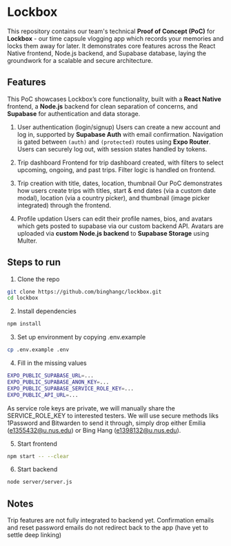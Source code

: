 # Lockbox

This repository contains our team's technical **Proof of Concept (PoC)** for **Lockbox** - our time capsule vlogging app which records your memories and locks them away for later. It demonstrates core features across the React Native frontend, Node.js backend, and Supabase database, laying the groundwork for a scalable and secure architecture.

## Features

This PoC showcases Lockbox’s core functionality, built with a **React Native** frontend, a **Node.js** backend for clean separation of concerns, and **Supabase** for authentication and data storage.

1. User authentication (login/signup)
   Users can create a new account and log in, supported by **Supabase Auth** with email confirmation. Navigation is gated between `(auth)` and `(protected)` routes using **Expo Router**. Users can securely log out, with session states handled by tokens.

2. Trip dashboard
   Frontend for trip dashboard created, with filters to select upcoming, ongoing, and past trips. Filter logic is handled on frontend.

3. Trip creation with title, dates, location, thumbnail
   Our PoC demonstrates how users create trips with titles, start & end dates (via a custom date modal), location (via a country picker), and thumbnail (image picker integrated) through the frontend.
4. Profile updation
   Users can edit their profile names, bios, and avatars which gets posted to supabase via our custom backend API. Avatars are uploaded via **custom Node.js backend** to **Supabase Storage** using Multer.

## Steps to run

1. Clone the repo

```bash
git clone https://github.com/binghangc/lockbox.git
cd lockbox
```

2. Install dependencies

```bash
npm install
```

3. Set up environment by copying .env.example

```bash
cp .env.example .env
```

4. Fill in the missing values

```bash
EXPO_PUBLIC_SUPABASE_URL=...
EXPO_PUBLIC_SUPABASE_ANON_KEY=...
EXPO_PUBLIC_SUPABASE_SERVICE_ROLE_KEY=...
EXPO_PUBLIC_API_URL=...
```

As service role keys are private, we will manually share the SERVICE_ROLE_KEY to interested testers. We will use secure methods liks 1Password and Bitwarden to send it through, simply drop either Emilia (e1355432@u.nus.edu) or Bing Hang (e1398132@u.nus.edu).

5. Start frontend

```bash
npm start -- --clear
```

6. Start backend

```bash
node server/server.js
```

## Notes

Trip features are not fully integrated to backend yet.
Confirmation emails and reset password emails do not redirect back to the app (have yet to settle deep linking)
